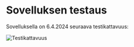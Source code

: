 # Sovelluksen testaus

Sovelluksella on 6.4.2024 seuraava testikattavuus:

![Testikattavuus](https://github.com/MattiKannisto/tira-harjoitustyo/tree/main/docs/testikattavuus_viikko_3.png)